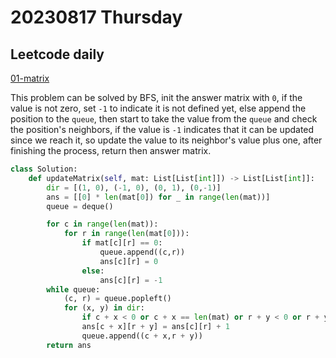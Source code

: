 # 20230817 Thursday

## Leetcode daily

[01-matrix](https://leetcode.com/problems/01-matrix/description/)

This problem can be solved by BFS, init the answer matrix with `0`, if the value is not zero, set `-1` to indicate it is not defined yet, else append the position to the `queue`, then start to take the value from the `queue` and check the position's neighbors, if the value is `-1` indicates that it can be updated since we reach it, so update the value to its neighbor's value plus one, after finishing the process, return then answer matrix.

```py
class Solution:
    def updateMatrix(self, mat: List[List[int]]) -> List[List[int]]:
        dir = [(1, 0), (-1, 0), (0, 1), (0,-1)]
        ans = [[0] * len(mat[0]) for _ in range(len(mat))]
        queue = deque()

        for c in range(len(mat)):
            for r in range(len(mat[0])):
                if mat[c][r] == 0:
                    queue.append((c,r))
                    ans[c][r] = 0
                else:
                    ans[c][r] = -1
        while queue:
            (c, r) = queue.popleft()
            for (x, y) in dir:
                if c + x < 0 or c + x == len(mat) or r + y < 0 or r + y == len(mat[0]) or ans[c + x][r + y] != -1: continue
                ans[c + x][r + y] = ans[c][r] + 1
                queue.append((c + x,r + y))
        return ans

```
